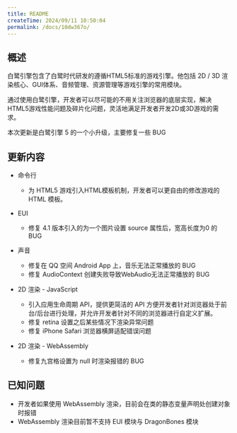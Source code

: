 ```yaml
---
title: README
createTime: 2024/09/11 10:50:04
permalink: /docs/10dw367o/
---
```

## 概述

白鹭引擎包含了白鹭时代研发的遵循HTML5标准的游戏引擎。他包括 2D / 3D 渲染核心、GUI体系、音频管理、资源管理等游戏引擎的常用模块。

通过使用白鹭引擎，开发者可以尽可能的不用关注浏览器的底层实现，解决HTML5游戏性能问题及碎片化问题，灵活地满足开发者开发2D或3D游戏的需求。

本次更新是白鹭引擎 5 的一个小升级，主要修复一些 BUG

## 更新内容


* 命令行
    * 为 HTML5 游戏引入HTML模板机制，开发者可以更自由的修改游戏的 HTML 模板。
* EUI
    * 修复 4.1 版本引入的为一个图片设置 source 属性后，宽高长度为0 的BUG
* 声音
    * 修复在 QQ 空间 Android App 上，音乐无法正常播放的 BUG
    * 修复 AudioContext 创建失败导致WebAudio无法正常播放的 BUG

* 2D 渲染 - JavaScript
    * 引入应用生命周期 API，提供更简洁的 API 方便开发者针对浏览器处于前台/后台进行处理，并允许开发者针对不同的浏览器进行自定义扩展。
    * 修复 retina 设置之后某些情况下渲染异常问题
    * 修复 iPhone Safari 浏览器横屏适配错误问题

* 2D 渲染 - WebAssembly
    * 修复九宫格设置为 null 时渲染报错的 BUG

## 已知问题

* 开发者如果使用 WebAssembly 渲染，目前会在类的静态变量声明处创建对象时报错
* WebAssembly 渲染目前暂不支持 EUI 模块与 DragonBones 模块
